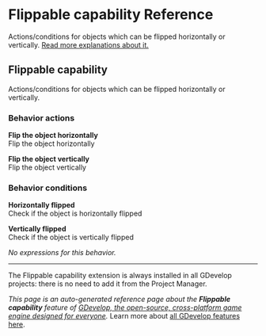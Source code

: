 # Flippable capability Reference

Actions/conditions for objects which can be flipped horizontally or vertically. [Read more explanations about it.](/gdevelop5/objects)



## Flippable capability 

Actions/conditions for objects which can be flipped horizontally or vertically. 

### Behavior actions

**Flip the object horizontally**  
Flip the object horizontally

**Flip the object vertically**  
Flip the object vertically

### Behavior conditions

**Horizontally flipped**  
Check if the object is horizontally flipped

**Vertically flipped**  
Check if the object is vertically flipped

_No expressions for this behavior._



---

The Flippable capability extension is always installed in all GDevelop projects: there is no need to add it from the Project Manager.

*This page is an auto-generated reference page about the **Flippable capability** feature of [GDevelop, the open-source, cross-platform game engine designed for everyone](https://gdevelop.io/).* Learn more about [all GDevelop features here](/gdevelop5/all-features).